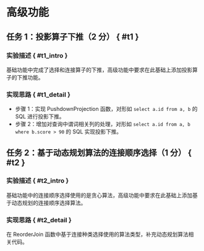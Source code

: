 # 高级功能

## 任务 1：投影算子下推（2 分） { #t1 }

### 实验描述 { #t1_intro }

基础功能中完成了选择和连接算子的下推，高级功能中要求在此基础上添加投影算子的下推功能。

### 实现思路 { #t1_detail }

-   步骤 1：实现 PushdownProjection 函数，对形如 `select a.id from a, b` 的 SQL 进行投影下推。
-   步骤 2：增加对查询中谓词相关列的处理，对形如 `select a.id from a, b where b.score > 90` 的 SQL 实现投影下推。

## 任务 2：基于动态规划算法的连接顺序选择（1 分） { #t2 }

### 实验描述 { #t2_intro }

基础功能中的连接顺序选择使用的是贪心算法，高级功能中要求在此基础上添加基于动态规划的连接顺序选择算法。

### 实现思路 { #t2_detail }

在 ReorderJoin 函数中基于连接种类选择使用的算法类型，补充动态规划算法相关代码。
